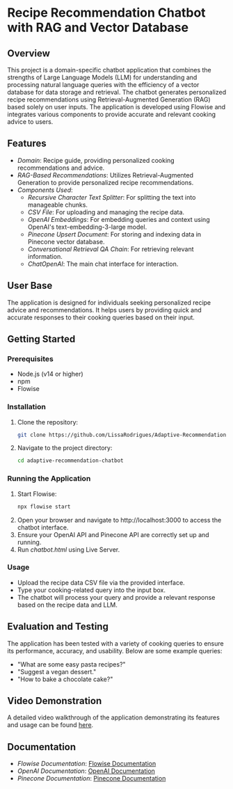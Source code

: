 # Recipe Recommendation Chatbot with RAG and Vector Database

## Overview
This project is a domain-specific chatbot application that combines the strengths of Large Language Models (LLM) for understanding and processing natural language queries with the efficiency of a vector database for data storage and retrieval. The chatbot generates personalized recipe recommendations using Retrieval-Augmented Generation (RAG) based solely on user inputs. The application is developed using Flowise and integrates various components to provide accurate and relevant cooking advice to users.

## Features
- *Domain*: Recipe guide, providing personalized cooking recommendations and advice.
- *RAG-Based Recommendations*: Utilizes Retrieval-Augmented Generation to provide personalized recipe recommendations.
- *Components Used*:
  - *Recursive Character Text Splitter*: For splitting the text into manageable chunks.
  - *CSV File*: For uploading and managing the recipe data.
  - *OpenAI Embeddings*: For embedding queries and context using OpenAI's text-embedding-3-large model.
  - *Pinecone Upsert Document*: For storing and indexing data in Pinecone vector database.
  - *Conversational Retrieval QA Chain*: For retrieving relevant information.
  - *ChatOpenAI*: The main chat interface for interaction.

## User Base
The application is designed for individuals seeking personalized recipe advice and recommendations. It helps users by providing quick and accurate responses to their cooking queries based on their input.

## Getting Started

### Prerequisites
- Node.js (v14 or higher)
- npm
- Flowise

### Installation
1. Clone the repository:
    ```sh
    git clone https://github.com/LissaRodrigues/Adaptive-Recommendation-Chatbot-with-RAG-and-Vector-Database.git
    ```
2. Navigate to the project directory:
    ```sh
    cd adaptive-recommendation-chatbot
    ```

### Running the Application
1. Start Flowise:
    ```sh
    npx flowise start
    ```
2. Open your browser and navigate to http://localhost:3000 to access the chatbot interface.
3. Ensure your OpenAI API and Pinecone API are correctly set up and running.
4. Run *chatbot.html* using Live Server.

### Usage
- Upload the recipe data CSV file via the provided interface.
- Type your cooking-related query into the input box.
- The chatbot will process your query and provide a relevant response based on the recipe data and LLM.

## Evaluation and Testing
The application has been tested with a variety of cooking queries to ensure its performance, accuracy, and usability. Below are some example queries:
- "What are some easy pasta recipes?"
- "Suggest a vegan dessert."
- "How to bake a chocolate cake?"

## Video Demonstration
A detailed video walkthrough of the application demonstrating its features and usage can be found [here]().

## Documentation
- *Flowise Documentation*: [Flowise Documentation](https://docs.flowiseai.com/)
- *OpenAI Documentation*: [OpenAI Documentation](https://beta.openai.com/docs/)
- *Pinecone Documentation*: [Pinecone Documentation](https://docs.pinecone.io/)
